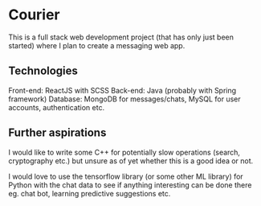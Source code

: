 # Courier

This is a full stack web development project (that has only just been started) where I plan to create a messaging web app.

## Technologies

Front-end: ReactJS with SCSS
Back-end: Java (probably with Spring framework)
Database: MongoDB for messages/chats, MySQL for user accounts, authentication etc.

## Further aspirations

I would like to write some C++ for potentially slow operations (search, cryptography etc.) but unsure as of yet whether this is a good idea or not.

I would love to use the tensorflow library (or some other ML library) for Python with the chat data to see if anything interesting can be done there eg. chat bot, learning predictive suggestions etc.